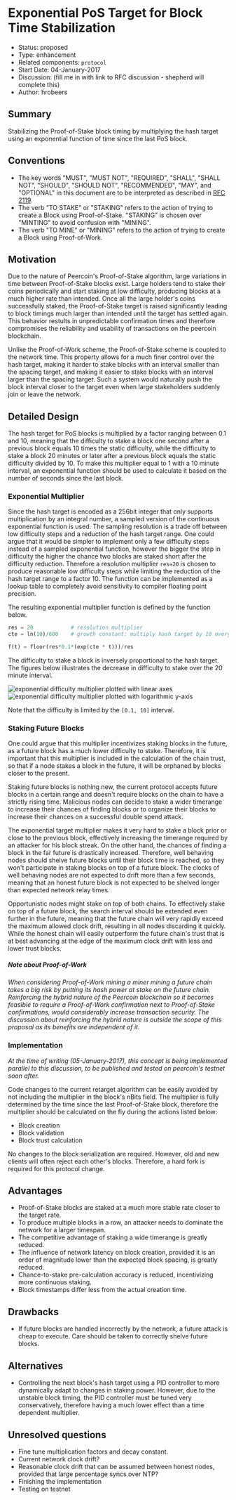 # Exponential PoS Target for Block Time Stabilization

- Status: proposed
- Type: enhancement
- Related components: `protocol`
- Start Date: 04-January-2017
- Discussion: (fill me in with link to RFC discussion - shepherd will complete this)
- Author: hrobeers

## Summary
Stabilizing the Proof-of-Stake block timing by multiplying the hash target using an exponential function of time since the last PoS block.

## Conventions
- The key words "MUST", "MUST NOT", "REQUIRED", "SHALL", "SHALL NOT", "SHOULD", "SHOULD NOT", "RECOMMENDED", "MAY", and "OPTIONAL" in this document are to be interpreted as described in [RFC 2119](http://tools.ietf.org/html/rfc2119).
- The verb "TO STAKE" or "STAKING" refers to the action of trying to create a Block using Proof-of-Stake. "STAKING" is chosen over "MINTING" to avoid confusion with "MINING".
- The verb "TO MINE" or "MINING" refers to the action of trying to create a Block using Proof-of-Work.

## Motivation
Due to the nature of Peercoin's Proof-of-Stake algorithm, large variations in time between Proof-of-Stake blocks exist.
Large holders tend to stake their coins periodically and start staking at low difficulty, producing blocks at a much higher rate than intended.
Once all the large holder's coins successfully staked, the Proof-of-Stake target is raised significantly leading to block timings much larger than intended until the target has settled again.
This behavior restults in unpredictable confirmation times and therefore compromises the reliability and usability of transactions on the peercoin blockchain.

Unlike the Proof-of-Work scheme, the Proof-of-Stake scheme is coupled to the network time.
This property allows for a much finer control over the hash target, making it harder to stake blocks with an interval smaller than the spacing target, and making it easier to stake blocks with an interval larger than the spacing target.
Such a system would naturally push the block interval closer to the target even when large stakeholders suddenly join or leave the network.

## Detailed Design
The hash target for PoS blocks is multiplied by a factor ranging between 0.1 and 10, meaning that the difficulty to stake a block one second after a previous block equals 10 times the static difficulty, while the difficulty to stake a block 20 minutes or later after a previous block equals the static difficulty divided by 10.
To make this multiplier equal to 1 with a 10 minute interval, an exponential function should be used to calculate it based on the number of seconds since the last block.

### Exponential Multiplier
Since the hash target is encoded as a 256bit integer that only supports multiplication by an integral number, a sampled version of the continuous exponential function is used.
The sampling resolution is a trade off between low difficulty steps and a reduction of the hash target range.
One could argue that it would be simpler to implement only a few difficulty steps instead of a sampled exponential function, however the bigger the step in difficulty the higher the chance two blocks are staked short after the difficulty reduction.
Therefore a resolution multiplier `res=20` is chosen to produce reasonable low difficulty steps while limiting the reduction of the hash target range to a factor 10.
The function can be implemented as a lookup table to completely avoid sensitivity to compiler floating point precision.

The resulting exponential multiplier function is defined by the function below.

```python
res = 20            # resolution multiplier
cte = ln(10)/600    # growth constant: multiply hash target by 10 every 600 seconds

f(t) = floor(res*0.1*(exp(cte * t)))/res
```

The difficulty to stake a block is inversely proportional to the hash target.
The figures below illustrates the decrease in difficulty to stake over the 20 minute interval.

![exponential difficulty multiplier plotted with linear axes](exp-lin.png)
![exponential difficulty multiplier plotted with logarithmic y-axis](exp-log.png)

Note that the difficulty is limited by the `[0.1, 10]` interval.

### Staking Future Blocks
One could argue that this multiplier incentivizes staking blocks in the future, as a future block has a much lower difficulty to stake.
Therefore, it is important that this multiplier is included in the calculation of the chain trust, so that if a node stakes a block in the future, it will be orphaned by blocks closer to the present.

Staking future blocks is nothing new, the current protocol accepts future blocks in a certain range and doesn't require blocks on the chain to have a strictly rising time.
Malicious nodes can decide to stake a wider timerange to increase their chances of finding blocks or to organize their blocks to increase their chances on a successful double spend attack.

The exponential target multiplier makes it very hard to stake a block prior or close to the previous block, effectively increasing the timerange required by an attacker for his block streak.
On the other hand, the chances of finding a block in the far future is drastically increased.
Therefore, well behaving nodes should shelve future blocks until their block time is reached, so they won't participate in staking blocks on top of a future block.
The clocks of well behaving nodes are not expected to drift more than a few seconds, meaning that an honest future block is not expected to be shelved longer than expected network relay times.

Opportunistic nodes might stake on top of both chains.
To effectively stake on top of a future block, the search interval should be extended even further in the future, meaning that the future chain will very rapidly exceed the maximum allowed clock drift, resulting in all nodes discarding it quickly.
While the honest chain will easily outperform the future chain's trust that is at best advancing at the edge of the maximum clock drift with less and lower trust blocks.

##### *Note about Proof-of-Work*
*When considering Proof-of-Work mining a miner mining a future chain takes a big risk by putting its hash power at stake on the future chain.
Reinforcing the hybrid nature of the Peercoin blockchain so it becomes feasible to require a Proof-of-Work confirmation next to Proof-of-Stake confirmations, would considerably increase transaction security.
The discussion about reinforcing the hybrid nature is outside the scope of this proposal as its benefits are independent of it.*

### Implementation
*At the time of writing (05-January-2017), this concept is being implemented parallel to this discussion, to be published and tested on peercoin's testnet soon after.*

Code changes to the current retarget algorithm can be easily avoided by not including the multiplier in the block's nBits field.
The multiplier is fully determined by the time since the last Proof-of-Stake block, therefore the multiplier should be calculated on the fly during the actions listed below:

* Block creation
* Block validation
* Block trust calculation

No changes to the block serialization are required.
However, old and new clients will often reject each other's blocks.
Therefore, a hard fork is required for this protocol change.

## Advantages

* Proof-of-Stake blocks are staked at a much more stable rate closer to the target rate.
* To produce multiple blocks in a row, an attacker needs to dominate the network for a larger timespan.
* The competitive advantage of staking a wide timerange is greatly reduced.
* The influence of network latency on block creation, provided it is an order of magnitude lower than the expected block spacing, is greatly reduced.
* Chance-to-stake pre-calculation accuracy is reduced, incentivizing more continuous staking.
* Block timestamps differ less from the actual creation time.

## Drawbacks

* If future blocks are handled incorrectly by the network, a future attack is cheap to execute.
Care should be taken to correctly shelve future blocks.

## Alternatives

* Controlling the next block's hash target using a PID controller to more dynamically adapt to changes in staking power.
However, due to the unstable block timing, the PID controller must be tuned very conservatively, therefore having a much lower effect than a time dependent multiplier.

## Unresolved questions

* Fine tune multiplication factors and decay constant.
* Current network clock drift?
* Reasonable clock drift that can be assumed between honest nodes, provided that large percentage syncs over NTP?
* Finishing the implementation
* Testing on testnet
